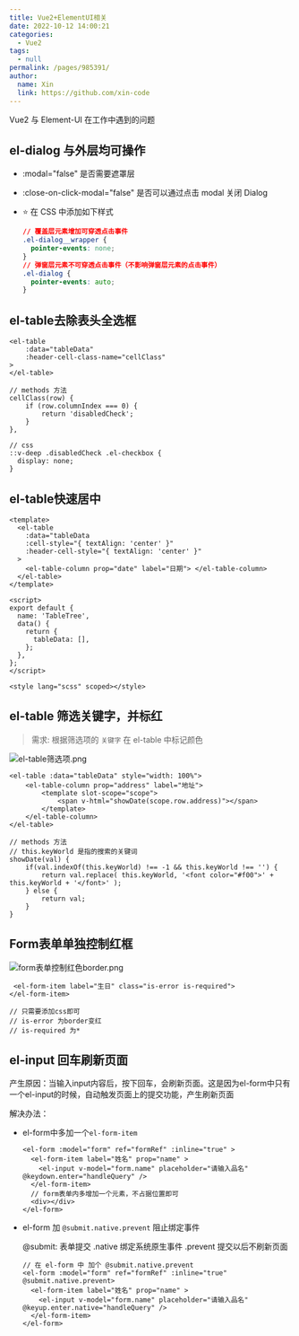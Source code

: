 ```yaml
---
title: Vue2+ElementUI相关
date: 2022-10-12 14:00:21
categories:
  - Vue2
tags:
  - null
permalink: /pages/985391/
author:
  name: Xin
  link: https://github.com/xin-code
---
```


Vue2 与 Element-UI 在工作中遇到的问题

<!-- more -->



## el-dialog 与外层均可操作

- :modal="false" 是否需要遮罩层

- :close-on-click-modal="false" 是否可以通过点击 modal 关闭 Dialog

- :star: 在 CSS 中添加如下样式

  ```css
  // 覆盖层元素增加可穿透点击事件
  .el-dialog__wrapper {
    pointer-events: none;
  }
  // 弹窗层元素不可穿透点击事件（不影响弹窗层元素的点击事件）
  .el-dialog {
    pointer-events: auto;
  }
  ```



## el-table去除表头全选框

```vue
<el-table
	:data="tableData"
	:header-cell-class-name="cellClass"
>
</el-table>

// methods 方法 
cellClass(row) {
	if (row.columnIndex === 0) {
		return 'disabledCheck';
	}
},

// css
::v-deep .disabledCheck .el-checkbox {
  display: none;
}
```



## el-table快速居中

```vue
<template>
  <el-table
    :data="tableData
    :cell-style="{ textAlign: 'center' }"
    :header-cell-style="{ textAlign: 'center' }"
  >
    <el-table-column prop="date" label="日期"> </el-table-column>
  </el-table>
</template>

<script>
export default {
  name: 'TableTree',
  data() {
    return {
      tableData: [],
    };
  },
};
</script>

<style lang="scss" scoped></style>
```





## el-table 筛选关键字，并标红

> 需求: 根据筛选项的 `关键字` 在 el-table 中标记颜色

![el-table筛选项.png](https://s2.loli.net/2022/11/23/pQEec9jWHuvTL5R.png)

```vue
<el-table :data="tableData" style="width: 100%">
    <el-table-column prop="address" label="地址">
        <template slot-scope="scope">
			<span v-html="showDate(scope.row.address)"></span>
        </template>
    </el-table-column>
</el-table>

// methods 方法 
// this.keyWorld 是指的搜索的关键词 
showDate(val) { 
	if(val.indexOf(this.keyWorld) !== -1 && this.keyWorld !== '') { 
		return val.replace( this.keyWorld, '<font color="#f00">' + this.keyWorld + '</font>' ); 
	} else { 
		return val; 
	} 
}
```





## Form表单单独控制红框

![form表单控制红色border.png](https://s2.loli.net/2023/02/01/OVrMgUm87GQH4oh.png)

```vue
 <el-form-item label="生日" class="is-error is-required">
</el-form-item>

// 只需要添加css即可
// is-error 为border变红
// is-required 为*
```





## el-input 回车刷新页面

产生原因：当输入input内容后，按下回车，会刷新页面。这是因为el-form中只有一个el-input的时候，自动触发页面上的提交功能，产生刷新页面

解决办法：

- el-form中多加一个`el-form-item`

  ```vue
  <el-form :model="form" ref="formRef" :inline="true" >
    <el-form-item label="姓名" prop="name" >
      <el-input v-model="form.name" placeholder="请输入品名" @keydown.enter="handleQuery" />
    </el-form-item>
    // form表单内多增加一个元素，不占据位置即可
    <div></div>
  </el-form>
  ```

- el-form 加 `@submit.native.prevent` 阻止绑定事件

  @submit: 表单提交
  .native 绑定系统原生事件
  .prevent 提交以后不刷新页面

  ```vue
  // 在 el-form 中 加个 @submit.native.prevent
  <el-form :model="form" ref="formRef" :inline="true" @submit.native.prevent>
    <el-form-item label="姓名" prop="name" >
      <el-input v-model="form.name" placeholder="请输入品名" @keyup.enter.native="handleQuery" />
    </el-form-item>
  </el-form>
  ```

  

